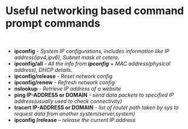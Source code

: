 <h1> Useful networking based command prompt commands</h1><br>

<ul>
  <li><b>ipconfig</b> - <i>System IP configurations, includes information like IP address(ipv4,ipv6), Subnet mask et cetera.</i></li>
  <li><b>ipconfig/all</b> - <i>All the info from <b>ipconfig</b> + MAC address(physical address), DHCP details.</i></li>
  <li><b>ipconfig/release</b> - <i> Reset network config</i></li>
  <li><b>ipconfig/renew</b> - <i> Refresh network config</i></li>
  <li><b>nslookup</b> - <i> Retrieve IP address of a website</i></li>
  <li><b>ping IP-ADDRESS or DOMAIN</b> - <i> send data packets to specified IP address(usually used to check connectivity)</i></li>
  <li><b>tracert IP-ADDRESS or DOMAIN</b> - <i> list of router path taken by sys to request data from another system(server,system)</i></li>
  <li><b>ipconfig /release</b> – <i>release the current IP address</i></li>
</ul>
